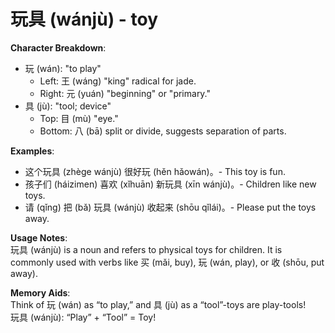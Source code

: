 # **玩具 (wánjù) - toy**

**Character Breakdown**:  
- 玩 (wán): "to play"
  - Left: 王 (wáng) "king" radical for jade.
  - Right: 元 (yuán) "beginning" or "primary."  
- 具 (jù): "tool; device"
  - Top: 目 (mù) "eye."
  - Bottom: 八 (bā) split or divide, suggests separation of parts.

**Examples**:  
- 这个玩具 (zhège wánjù) 很好玩 (hěn hǎowán)。- This toy is fun.  
- 孩子们 (háizimen) 喜欢 (xǐhuān) 新玩具 (xīn wánjù)。- Children like new toys.  
- 请 (qǐng) 把 (bǎ) 玩具 (wánjù) 收起来 (shōu qǐlái)。- Please put the toys away.

**Usage Notes**:  
玩具 (wánjù) is a noun and refers to physical toys for children. It is commonly used with verbs like 买 (mǎi, buy), 玩 (wán, play), or 收 (shōu, put away).

**Memory Aids**:  
Think of 玩 (wán) as “to play,” and 具 (jù) as a “tool”-toys are play-tools!  
玩具 (wánjù): “Play” + “Tool” = Toy!